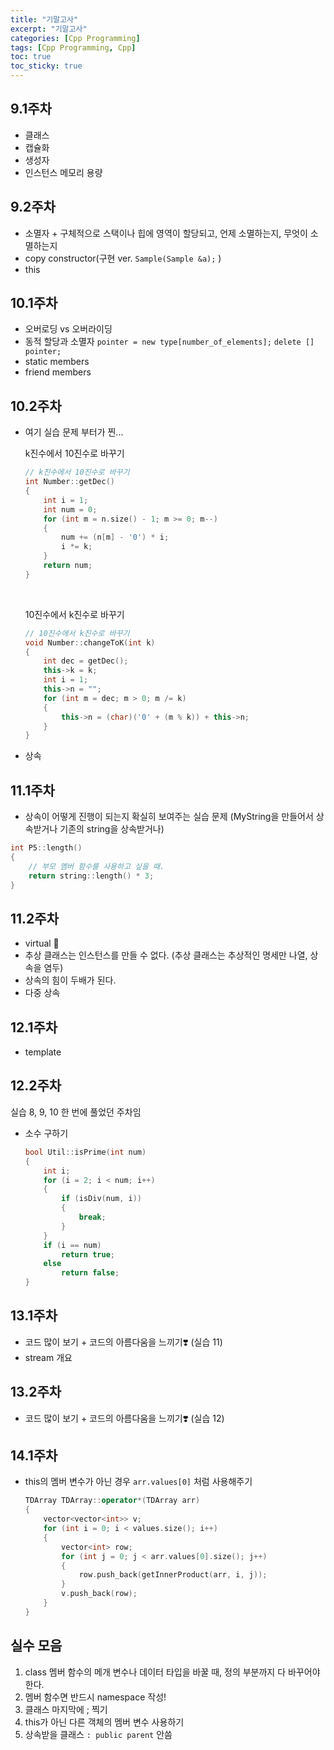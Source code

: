 ```yaml
---
title: "기말고사"
excerpt: "기말고사"
categories: [Cpp Programming]
tags: [Cpp Programming, Cpp]
toc: true
toc_sticky: true
---
```


## 9.1주차

- 클래스
- 캡슐화
- 생성자
- 인스턴스 메모리 용량

## 9.2주차

- 소멸자 + 구체적으로 스택이나 힙에 영역이 할당되고, 언제 소멸하는지, 무엇이 소멸하는지
- copy constructor(구현 ver. `Sample(Sample &a);` )
- this

## 10.1주차

- 오버로딩 vs 오버라이딩
- 동적 할당과 소멸자 `pointer = new type[number_of_elements];` `delete [] pointer;`
- static members
- friend members

## 10.2주차

- 여기 실습 문제 부터가 찐... <br>

  k진수에서 10진수로 바꾸기

  ```cpp
  // k진수에서 10진수로 바꾸기
  int Number::getDec()
  {
      int i = 1;
      int num = 0;
      for (int m = n.size() - 1; m >= 0; m--)
      {
          num += (n[m] - '0') * i;
          i *= k;
      }
      return num;
  }
  ```

    <br>

  10진수에서 k진수로 바꾸기

  ```cpp
  // 10진수에서 k진수로 바꾸기
  void Number::changeToK(int k)
  {
      int dec = getDec();
      this->k = k;
      int i = 1;
      this->n = "";
      for (int m = dec; m > 0; m /= k)
      {
          this->n = (char)('0' + (m % k)) + this->n;
      }
  }
  ```

- 상속

## 11.1주차

- 상속이 어떻게 진행이 되는지 확실히 보여주는 실습 문제 (MyString을 만들어서 상속받거나 기존의 string을 상속받거나)

```cpp
int P5::length()
{
    // 부모 멤버 함수를 사용하고 싶을 때.
    return string::length() * 3;
}
```

## 11.2주차

- virtual 🌟
- 추상 클래스는 인스턴스를 만들 수 없다. (추상 클래스는 추상적인 명세만 나열, 상속을 염두)
- 상속의 힘이 두배가 된다.
- 다중 상속

## 12.1주차

- template

## 12.2주차

실습 8, 9, 10 한 번에 풀었던 주차임 <br>

- 소수 구하기
  ```cpp
  bool Util::isPrime(int num)
  {
      int i;
      for (i = 2; i < num; i++)
      {
          if (isDiv(num, i))
          {
              break;
          }
      }
      if (i == num)
          return true;
      else
          return false;
  }
  ```

## 13.1주차

- 코드 많이 보기 + 코드의 아름다움을 느끼기❣️ (실습 11)
- stream 개요

## 13.2주차

- 코드 많이 보기 + 코드의 아름다움을 느끼기❣️ (실습 12)

## 14.1주차

- this의 멤버 변수가 아닌 경우 `arr.values[0]` 처럼 사용해주기

  ```cpp
  TDArray TDArray::operator*(TDArray arr)
  {
      vector<vector<int>> v;
      for (int i = 0; i < values.size(); i++)
      {
          vector<int> row;
          for (int j = 0; j < arr.values[0].size(); j++)
          {
              row.push_back(getInnerProduct(arr, i, j));
          }
          v.push_back(row);
      }
  }
  ```

## 실수 모음

1. class 멤버 함수의 메개 변수나 데이터 타입을 바꿀 때, 정의 부분까지 다 바꾸어야 한다.
2. 멤버 함수면 반드시 namespace 작성!
3. 클래스 마지막에 ; 찍기
4. this가 아닌 다른 객체의 멤버 변수 사용하기
5. 상속받을 클래스 `: public parent` 안씀
